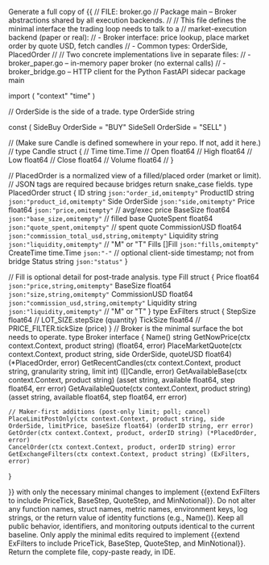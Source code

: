Generate a full copy of {{
// FILE: broker.go
// Package main – Broker abstractions shared by all execution backends.
//
// This file defines the minimal interface the trading loop needs to talk to a
// market-execution backend (paper or real):
//   - Broker interface: price lookup, place market order by quote USD, fetch candles
//   - Common types: OrderSide, PlacedOrder
//
// Two concrete implementations live in separate files:
//   - broker_paper.go   – in-memory paper broker (no external calls)
//   - broker_bridge.go  – HTTP client for the Python FastAPI sidecar
package main

import (
	"context"
	"time"
)

// OrderSide is the side of a trade.
type OrderSide string

const (
	SideBuy  OrderSide = "BUY"
	SideSell OrderSide = "SELL"
)

// (Make sure Candle is defined somewhere in your repo. If not, add it here.)
// type Candle struct {
// 	Time   time.Time
// 	Open   float64
// 	High   float64
// 	Low    float64
// 	Close  float64
// 	Volume float64
// }

// PlacedOrder is a normalized view of a filled/placed order (market or limit).
// JSON tags are required because bridges return snake_case fields.
type PlacedOrder struct {
	ID            string    `json:"order_id,omitempty"`
	ProductID     string    `json:"product_id,omitempty"`
	Side          OrderSide `json:"side,omitempty"`
	Price         float64   `json:"price,omitempty"`                // avg/exec price
	BaseSize      float64   `json:"base_size,omitempty"`            // filled base
	QuoteSpent    float64   `json:"quote_spent,omitempty"`          // spent quote
	CommissionUSD float64   `json:"commission_total_usd,string,omitempty"`
	Liquidity     string    `json:"liquidity,omitempty"`            // "M" or "T"
	Fills         []Fill    `json:"fills,omitempty"`
	CreateTime    time.Time `json:"-"` // optional client-side timestamp; not from bridge
	Status        string    `json:"status"`
}

// Fill is optional detail for post-trade analysis.
type Fill struct {
    Price         float64 `json:"price,string,omitempty"`
    BaseSize      float64 `json:"size,string,omitempty"`
    CommissionUSD float64 `json:"commission_usd,string,omitempty"`
	Liquidity     string  `json:"liquidity,omitempty"` // "M" or "T"
}
type ExFilters struct {
	StepSize  float64 // LOT_SIZE.stepSize (quantity)
	TickSize  float64 // PRICE_FILTER.tickSize (price)
}
// Broker is the minimal surface the bot needs to operate.
type Broker interface {
	Name() string
	GetNowPrice(ctx context.Context, product string) (float64, error)
	PlaceMarketQuote(ctx context.Context, product string, side OrderSide, quoteUSD float64) (*PlacedOrder, error)
	GetRecentCandles(ctx context.Context, product string, granularity string, limit int) ([]Candle, error)
	GetAvailableBase(ctx context.Context, product string) (asset string, available float64, step float64, err error)
	GetAvailableQuote(ctx context.Context, product string) (asset string, available float64, step float64, err error)

	// Maker-first additions (post-only limit; poll; cancel)
	PlaceLimitPostOnly(ctx context.Context, product string, side OrderSide, limitPrice, baseSize float64) (orderID string, err error)
	GetOrder(ctx context.Context, product, orderID string) (*PlacedOrder, error)
	CancelOrder(ctx context.Context, product, orderID string) error
	GetExchangeFilters(ctx context.Context, product string) (ExFilters, error)
}

}} with only the necessary minimal changes to implement {{extend ExFilters to include PriceTick, BaseStep, QuoteStep, and MinNotional}}. Do not alter any function names, struct names, metric names, environment keys, log strings, or the return value of identity functions (e.g., Name()). Keep all public behavior, identifiers, and monitoring outputs identical to the current baseline. Only apply the minimal edits required to implement {{extend ExFilters to include PriceTick, BaseStep, QuoteStep, and MinNotional}}. Return the complete file, copy-paste ready, in IDE.

